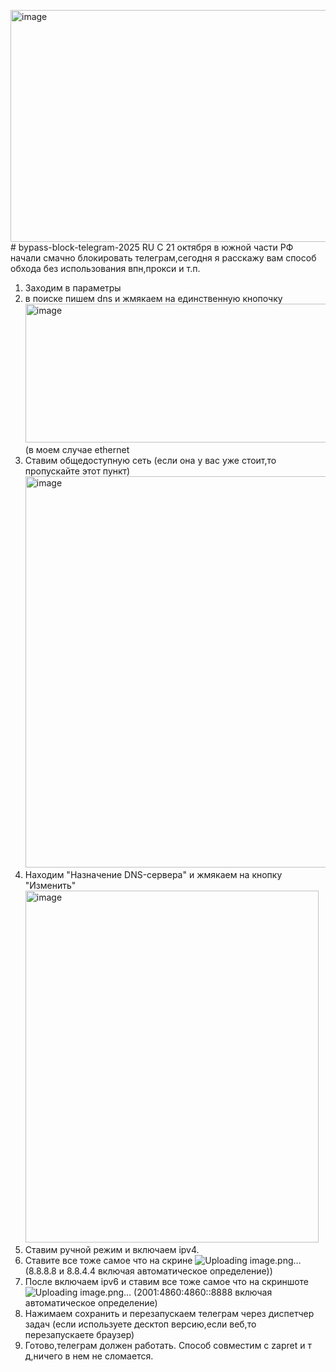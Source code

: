 <img width="825" height="371" alt="image" src="https://github.com/user-attachments/assets/76c32a53-9d63-4e7d-affa-97a258e27574" /># bypass-block-telegram-2025
RU
С 21 октября в южной части РФ начали смачно блокировать телеграм,сегодня я расскажу вам способ обхода без использования впн,прокси и т.п.
1. Заходим в параметры
3. в поиске пишем dns и жмякаем на единственную кнопочку <img width="988" height="222" alt="image" src="https://github.com/user-attachments/assets/b9c793aa-2d8c-4d84-bdc0-67b29049ea81" /> (в моем случае ethernet
4. Ставим общедоступную сеть (если она у вас уже стоит,то пропускайте этот пункт) <img width="481" height="626" alt="image" src="https://github.com/user-attachments/assets/273cbed8-50c1-4e08-8ac9-4c1cb494476b" />
5. Находим "Назначение DNS-сервера" и жмякаем на кнопку "Изменить" <img width="469" height="563" alt="image" src="https://github.com/user-attachments/assets/ba982bff-9d08-4e2a-afef-bd2896e4ed5c" />
6. Ставим ручной режим и включаем ipv4.
7. Ставите все тоже самое что на скрине ![Uploading image.png…]()  (8.8.8.8 и 8.8.4.4 включая автоматическое определение))
8. После включаем ipv6 и ставим все тоже самое что на скриншоте ![Uploading image.png…]()  (2001:4860:4860::8888 включая автоматическое определение)
9. Нажимаем сохранить и перезапускаем телеграм через диспетчер задач (если используете десктоп версию,если веб,то перезапускаете браузер)
10. Готово,телеграм должен работать.
Способ совместим с zapret и т д,ничего в нем не сломается.




